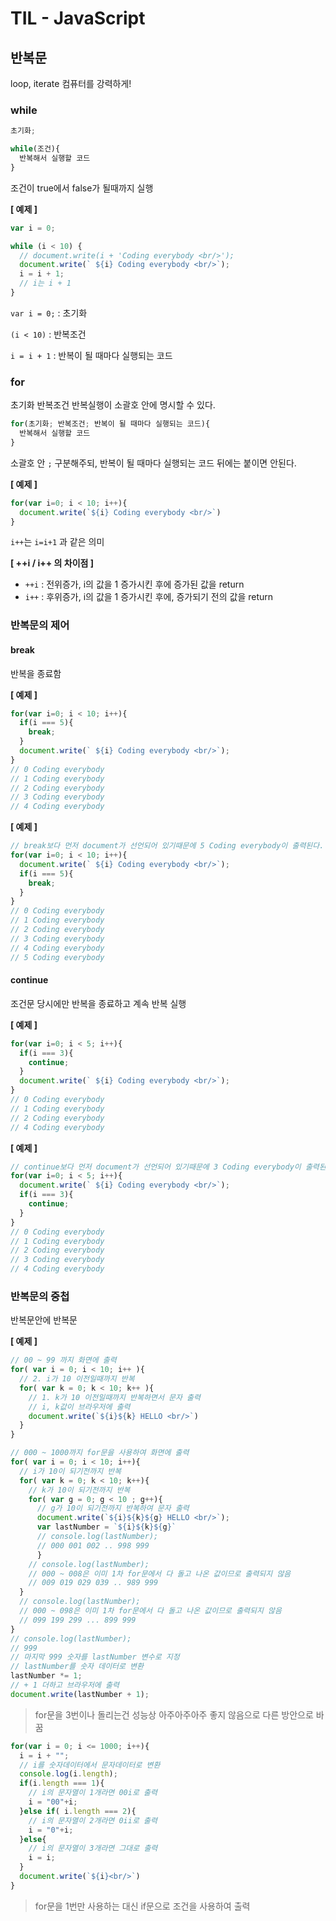 # TIL - JavaScript

 

## 반복문

loop, iterate 컴퓨터를 강력하게!



### while

```javascript
초기화;

while(조건){
  반복해서 실행할 코드
}
```

조건이 true에서 false가 될때까지 실행

**[ 예제 ]**

```javascript
var i = 0;

while (i < 10) {
  // document.write(i + 'Coding everybody <br/>');
  document.write(` ${i} Coding everybody <br/>`);
  i = i + 1;
  // i는 i + 1 
}
```

`var i = 0;` : 초기화

`(i < 10)` : 반복조건

`i = i + 1` : 반복이 될 때마다 실행되는 코드



### for

초기화 반복조건 반복실행이 소괄호 안에 명시할 수 있다.

```javascript
for(초기화; 반복조건; 반복이 될 때마다 실행되는 코드){
  반복해서 실행할 코드
}
```

소괄호 안 `;` 구분해주되, 반복이 될 때마다 실행되는 코드 뒤에는 붙이면 안된다.

**[ 예제 ]**

```javascript
for(var i=0; i < 10; i++){
  document.write(`${i} Coding everybody <br/>`)
}
```

`i++`는 `i=i+1` 과 같은 의미

**[ ++i / i++ 의 차이점 ]**

- `++i` : 전위증가, i의 값을 1 증가시킨 후에 증가된 값을 return
- `i++` : 후위증가, i의 값을 1 증가시킨 후에, 증가되기 전의 값을 return



### 반복문의 제어

#### break

반복을 종료함

**[ 예제 ]**

```javascript
for(var i=0; i < 10; i++){
  if(i === 5){
    break;    
  }
  document.write(` ${i} Coding everybody <br/>`);
}
// 0 Coding everybody
// 1 Coding everybody
// 2 Coding everybody
// 3 Coding everybody
// 4 Coding everybody
```



**[ 예제 ]**

```javascript
// break보다 먼저 document가 선언되어 있기때문에 5 Coding everybody이 출력된다.
for(var i=0; i < 10; i++){
  document.write(` ${i} Coding everybody <br/>`);
  if(i === 5){
    break;    
  }
}
// 0 Coding everybody
// 1 Coding everybody
// 2 Coding everybody
// 3 Coding everybody
// 4 Coding everybody
// 5 Coding everybody 
```



#### continue

조건문 당시에만 반복을 종료하고 계속 반복 실행

**[ 예제 ]**

```javascript
for(var i=0; i < 5; i++){
  if(i === 3){
    continue;    
  }
  document.write(` ${i} Coding everybody <br/>`);
}
// 0 Coding everybody
// 1 Coding everybody
// 2 Coding everybody
// 4 Coding everybody
```

**[ 예제 ]**

```javascript
// continue보다 먼저 document가 선언되어 있기때문에 3 Coding everybody이 출력된다.
for(var i=0; i < 5; i++){
  document.write(` ${i} Coding everybody <br/>`);
  if(i === 3){
    continue;    
  }  
}
// 0 Coding everybody
// 1 Coding everybody
// 2 Coding everybody
// 3 Coding everybody
// 4 Coding everybody
```



### 반복문의 중첩

반복문안에 반복문

**[ 예제 ]**

```javascript
// 00 ~ 99 까지 화면에 출력
for( var i = 0; i < 10; i++ ){
  // 2. i가 10 이전일때까지 반복
  for( var k = 0; k < 10; k++ ){
    // 1. k가 10 이전일때까지 반복하면서 문자 출력
    // i, k값이 브라우저에 출력 
    document.write(`${i}${k} HELLO <br/>`)
  }
}
```

```javascript
// 000 ~ 1000까지 for문을 사용하여 화면에 출력
for( var i = 0; i < 10; i++){
  // i가 10이 되기전까지 반복
  for( var k = 0; k < 10; k++){
    // k가 10이 되기전까지 반복
    for( var g = 0; g < 10 ; g++){
      // g가 10이 되기전까지 반복하여 문자 출력
      document.write(`${i}${k}${g} HELLO <br/>`);
      var lastNumber = `${i}${k}${g}`
      // console.log(lastNumber);
      // 000 001 002 .. 998 999
      }
    // console.log(lastNumber);
    // 000 ~ 008은 이미 1차 for문에서 다 돌고 나온 값이므로 출력되지 않음
    // 009 019 029 039 .. 989 999
  }
  // console.log(lastNumber);
  // 000 ~ 098은 이미 1차 for문에서 다 돌고 나온 값이므로 출력되지 않음
  // 099 199 299 ... 899 999
}
// console.log(lastNumber);
// 999
// 마지막 999 숫자를 lastNumber 변수로 지정
// lastNumber를 숫자 데이터로 변환
lastNumber *= 1;
// + 1 더하고 브라우저에 출력
document.write(lastNumber + 1);
```

> for문을 3번이나 돌리는건 성능상 아주아주아주 좋지 않음으로 다른 방안으로 바꿈

```javascript
for(var i = 0; i <= 1000; i++){
  i = i + "";
  // i를 숫자데이터에서 문자데이터로 변환
  console.log(i.length);
  if(i.length === 1){
    // i의 문자열이 1개라면 00i로 출력
    i = "00"+i;
  }else if( i.length === 2){
    // i의 문자열이 2개라면 0ii로 출력
    i = "0"+i;
  }else{
    // i의 문자열이 3개라면 그대로 출력 
    i = i;
  }            
  document.write(`${i}<br/>`)
}
```

> for문을 1번만 사용하는 대신 if문으로 조건을 사용하여 출력





